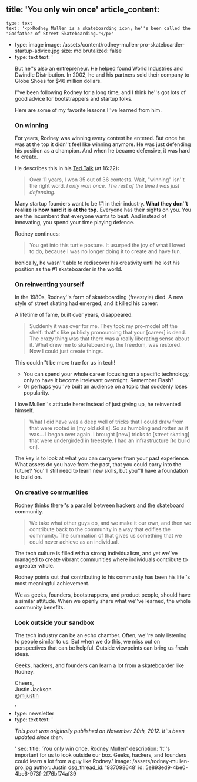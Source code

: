 title: 'You only win once'
article_content:
  -
    type: text
    text: '<p>Rodney Mullen is a skateboarding icon; he''s been called the "Godfather of Street Skateboarding."</p>'
  -
    type: image
    image: /assets/content/rodney-mullen-pro-skateboarder-startup-advice.jpg
    size: md
    brutalized: false
  -
    type: text
    text: '<p>But he''s also an entrepreneur. He helped found World Industries and Dwindle Distribution. In 2002, he and his partners sold their company to Globe Shoes for $46 million dollars.</p><p>I''ve been following Rodney for a long time, and I think he''s got lots of good advice for bootstrappers and startup folks.</p><p>Here are some of my favorite lessons I''ve learned from him.</p><h3>On winning</h3><p>For years, Rodney was winning every contest he entered. But once he was at the top it didn''t feel like winning anymore. He was just defending his position as a champion. And when he became defensive, it was hard to create.</p><p>He describes this in his <a href="https://www.youtube.com/watch?v=gwjlDBjNzXk&amp;feature=youtu.be">Ted Talk</a>&nbsp;(at 16:22):</p><blockquote><p>Over 11 years, I won 35 out of 36 contests. Wait, "winning" isn''t the right word.&nbsp;<i>I only won once. The rest of the time I was just defending.</i></p></blockquote><p>Many startup founders want to be #1 in their industry. <strong>What they don''t realize is how hard it is at the top.</strong>&nbsp;Everyone has their sights on you. You are the incumbent that everyone wants to beat. And instead of innovating, you spend your time playing defence.<br></p><p>Rodney continues:</p><blockquote><p>You get into this turtle posture. It usurped the joy of what I loved to do, because I was no longer doing it to create and have fun.</p></blockquote><p>Ironically, he wasn''t able to rediscover his creativity until he lost his position as the #1 skateboarder in the world.<br></p><h3>On reinventing yourself</h3><p>In the 1980s, Rodney''s form of skateboarding (freestyle) died. A new style of street skating had emerged, and it killed his career.</p><p>A lifetime of fame, built over years, disappeared.&nbsp;</p><blockquote><p>Suddenly it was over for me. They took my pro-model off the shelf: that''s like publicly pronouncing that your [career] is dead. The crazy thing was that there was a really liberating sense about it. What drew me to skateboarding, the freedom, was restored. Now I could just create things.</p></blockquote><p>This couldn''t be more true for us in tech!</p><ul><li>You can spend your whole career focusing on a specific technology, only to have it become irrelevant overnight. Remember Flash?</li><li>Or perhaps you''ve built an audience on a topic that suddenly loses popularity.</li></ul><p>I love Mullen''s attitude here: instead of just giving up, he reinvented himself.</p><blockquote><p>What I did have was a deep well of tricks that I could draw from that were rooted in [my old skills]. So as humbling and rotten as it was… I began over again. I brought [new] tricks to [street skating] that were undergirded in freestyle. I had an infrastructure [to build on].</p></blockquote><p>The key is to look at what you can carryover from your past experience. What assets do you have from the past, that you could carry into the future? You''ll still need to learn new skills, but you''ll have a foundation to build on.</p><h3>On creative communities</h3><p>Rodney thinks there''s a parallel between hackers and the skateboard community.</p><blockquote><p>We take what other guys do, and we make it our own, and then we contribute back to the community in a way that edifies the community. The summation of that gives us something that we could never achieve as an individual.</p></blockquote><p>The tech culture is filled with a strong individualism, and yet we''ve managed to create vibrant communities where individuals contribute to a greater whole.&nbsp;</p><p>Rodney points out that contributing to his community has been his life''s most meaningful achievement.</p><p>We as geeks, founders, bootstrappers, and product people, should have a similar attitude. When we openly share what we''ve learned, the whole community benefits.</p><h3>Look outside your sandbox</h3><p>The tech industry can be an echo chamber. Often, we''re only listening to people similar to us. But when we do this, we miss out on perspectives that can be helpful. Outside viewpoints can bring us fresh ideas.</p><p>Geeks, hackers, and founders can learn a lot from a skateboarder like Rodney.</p><p>Cheers,<br>Justin Jackson<br><a href="https://twitter.com/mijustin">@mijustin</a></p>'
  -
    type: newsletter
  -
    type: text
    text: '<p><i>This post was originally published on November 20th, 2012. It''s been updated since then.</i></p>'
seo:
  title: 'You only win once, Rodney Mullen'
  description: 'It''s important for us to look outside our box. Geeks, hackers, and founders could learn a lot from a guy like Rodney.'
  image: /assets/rodney-mullen-pro.jpg
author: Justin
dsq_thread_id: '937098648'
id: 5e893ed9-4be0-4bc6-973f-2f76bf74af39

